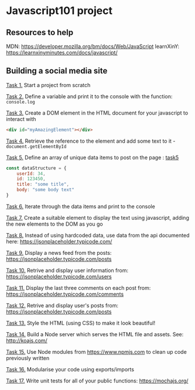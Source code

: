 # Javascript101 project
## Resources to help
MDN: https://developer.mozilla.org/bm/docs/Web/JavaScript
learnXinY: https://learnxinyminutes.com/docs/javascript/

## Building a social media site

[Task 1.](https://github.com/BenevolentNeko/javascript101/tree/task1) Start a project from scratch

[Task 2.](https://github.com/BenevolentNeko/javascript101/tree/task2) Define a variable and print it to the console with the function: `console.log`

[Task 3.](https://github.com/BenevolentNeko/javascript101/tree/task3) Create a DOM element in the HTML document for your javascript to interact with
```html
<div id="myAmazingElement"></div>
```

[Task 4.](https://github.com/BenevolentNeko/javascript101/tree/task4) Retrieve the reference to the element and add some text to it - `document.getElementById`

[Task 5.](https://github.com/BenevolentNeko/javascript101/tree/task5) Define an array of unique data items to post on the page : [task5]()
```js
const dataStructure = {
    userId: 34,
    id: 123450,
    title: "some title",
    body: "some body text"
}
```

[Task 6.](https://github.com/BenevolentNeko/javascript101/tree/task6) Iterate through the data items and print to the console

[Task 7.](https://github.com/BenevolentNeko/javascript101/tree/task7) Create a suitable element to display the text using javascript, adding the new elements to the DOM as you go

[Task 8.](https://github.com/BenevolentNeko/javascript101/tree/task8) Instead of using hardcoded data, use data from the api documented here: https://jsonplaceholder.typicode.com/

[Task 9.](https://github.com/BenevolentNeko/javascript101/tree/task9) Display a news feed from the posts: https://jsonplaceholder.typicode.com/posts

[Task 10.](https://github.com/BenevolentNeko/javascript101/tree/task10) Retrive and display user information from: https://jsonplaceholder.typicode.com/users

[Task 11.](https://github.com/BenevolentNeko/javascript101/tree/task11) Display the last three comments on each post from: https://jsonplaceholder.typicode.com/comments

[Task 12.](https://github.com/BenevolentNeko/javascript101/tree/task12) Retrive and display user's posts from: https://jsonplaceholder.typicode.com/posts

[Task 13.](https://github.com/BenevolentNeko/javascript101/tree/task13) Style the HTML (using CSS) to make it look beautiful!

[Task 14.](https://github.com/BenevolentNeko/javascript101/tree/task14) Build a Node server which serves the HTML file and assets.  See: http://koajs.com/

[Task 15.](https://github.com/BenevolentNeko/javascript101/tree/task15) Use Node modules from https://www.npmjs.com to clean up code previously written

[Task 16.](https://github.com/BenevolentNeko/javascript101/tree/task16) Modularise your code using exports/imports

[Task 17.](https://github.com/BenevolentNeko/javascript101/tree/task17) Write unit tests for all of your public functions: https://mochajs.org/
